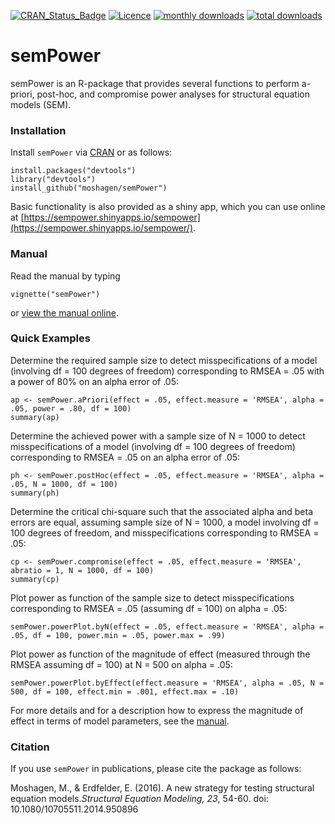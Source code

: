 [![CRAN_Status_Badge](https://cran.r-project.org/package=semPower)](https://cran.r-project.org/package=semPower)
[![Licence](https://img.shields.io/badge/licence-GPL--2-green.svg)](https://www.gnu.org/licenses/old-licenses/gpl-2.0.html)
[![monthly downloads](https://cranlogs.r-pkg.org:443/badges/semPower)](https://cranlogs.r-pkg.org:443/badges/semPower)
[![total downloads](https://cranlogs.r-pkg.org:443/badges/grand-total/semPowerr)](https://cranlogs.r-pkg.org:443/badges/grand-total/semPower)

semPower
=====

semPower is an R-package that provides several functions to perform a-priori, post-hoc, and compromise power analyses for structural equation models (SEM). 

### Installation

Install `semPower` via [CRAN](https://CRAN.R-project.org/package=semPower) or as follows:
```
install.packages("devtools")
library("devtools")
install_github("moshagen/semPower")
```

Basic functionality is also provided as a shiny app, which you can use online at [https://sempower.shinyapps.io/sempower](https://sempower.shinyapps.io/sempower/).

### Manual

Read the manual by typing
```
vignette("semPower")
```
or [view the manual online](https://github.com/moshagen/semPower/blob/master/vignettes/semPower.pdf).


### Quick Examples

Determine the required sample size to detect misspecifications of a model (involving df = 100 degrees of freedom) corresponding to RMSEA = .05 with a power of 80% on an alpha error of .05:

```
ap <- semPower.aPriori(effect = .05, effect.measure = 'RMSEA', alpha = .05, power = .80, df = 100)
summary(ap)
```

Determine the achieved power with a sample size of N = 1000 to detect misspecifications of a model (involving df = 100 degrees of freedom) corresponding to RMSEA = .05 on an alpha error of .05:

```
ph <- semPower.postHoc(effect = .05, effect.measure = 'RMSEA', alpha = .05, N = 1000, df = 100)
summary(ph)
```

Determine the critical chi-square such that the associated alpha and beta errors are equal, assuming sample size of N = 1000, a model involving df = 100 degrees of freedom, and misspecifications corresponding to RMSEA = .05:

```
cp <- semPower.compromise(effect = .05, effect.measure = 'RMSEA', abratio = 1, N = 1000, df = 100)
summary(cp)
```

Plot power as function of the sample size to detect misspecifications corresponding to RMSEA = .05 (assuming df = 100) on alpha = .05:

```
semPower.powerPlot.byN(effect = .05, effect.measure = 'RMSEA', alpha = .05, df = 100, power.min = .05, power.max = .99)
```

Plot power as function of the magnitude of effect (measured through the RMSEA assuming df = 100) at N = 500 on alpha = .05:

```
semPower.powerPlot.byEffect(effect.measure = 'RMSEA', alpha = .05, N = 500, df = 100, effect.min = .001, effect.max = .10)
```

For more details and for a description how to express the magnitude of effect in terms of model parameters, see the [manual](https://github.com/moshagen/semPower/blob/master/vignettes/semPower.pdf).



### Citation

If you use `semPower` in publications, please cite the package as follows:

Moshagen, M., & Erdfelder, E. (2016). A new strategy for testing structural equation models.*Structural Equation Modeling, 23*, 54-60. doi: 10.1080/10705511.2014.950896
 
